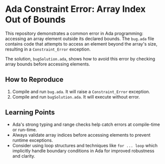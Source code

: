 # Ada Constraint Error: Array Index Out of Bounds

This repository demonstrates a common error in Ada programming: accessing an array element outside its declared bounds.  The `bug.ada` file contains code that attempts to access an element beyond the array's size, resulting in a `Constraint_Error` exception.

The solution, `bugSolution.ada`, shows how to avoid this error by checking array bounds before accessing elements.

## How to Reproduce

1. Compile and run `bug.ada`.  It will raise a `Constraint_Error` exception.
2. Compile and run `bugSolution.ada`.  It will execute without error.

## Learning Points

* Ada's strong typing and range checks help catch errors at compile-time or run-time.
* Always validate array indices before accessing elements to prevent runtime exceptions.
* Consider using loop structures and techniques like `for ... loop` which implicitly handle boundary conditions in Ada for improved robustness and clarity.

